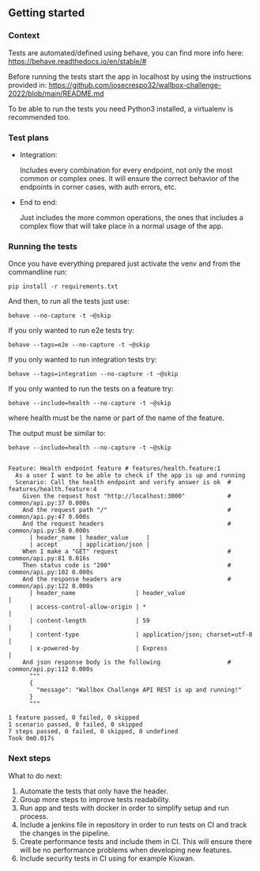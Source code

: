 ## Getting started ##

### Context ###

Tests are automated/defined using behave, you can find more info here: https://behave.readthedocs.io/en/stable/#

Before running the tests start the app in localhost by using the instructions provided in: https://github.com/josecrespo32/wallbox-challenge-2022/blob/main/README.md

To be able to run the tests you need Python3 installed, a virtualenv is recommended too.

### Test plans ###

- Integration:

    Includes every combination for every endpoint, not only the most common or complex ones. It will ensure the correct behavior of the endpoints in corner cases, with auth errors, etc.

- End to end:

    Just includes the more common operations, the ones that includes a complex flow that will take place in a normal usage of the app.

### Running the tests ###

Once you have everything prepared just activate the venv and from the commandline run:

```
pip install -r requirements.txt
```

And then, to run all the tests just use:

```
behave --no-capture -t ~@skip
```

If you only wanted to run e2e tests try:

```
behave --tags=e2e --no-capture -t ~@skip
```

If you only wanted to run integration tests try:

```
behave --tags=integration --no-capture -t ~@skip
```

If you only wanted to run the tests on a feature try:

```
behave --include=health --no-capture -t ~@skip
```

where health must be the name or part of the name of the feature.

The output must be similar to:

```
behave --include=health --no-capture -t ~@skip


Feature: Health endpoint feature # features/health.feature:1
  As a user I want to be able to check if the app is up and running
  Scenario: Call the health endpoint and verify answer is ok  # features/health.feature:4
    Given the request host "http://localhost:3000"            # common/api.py:37 0.000s
    And the request path "/"                                  # common/api.py:47 0.000s
    And the request headers                                   # common/api.py:58 0.000s
      | header_name | header_value     |
      | accept      | application/json |
    When I make a "GET" request                               # common/api.py:81 0.016s
    Then status code is "200"                                 # common/api.py:102 0.000s
    And the response headers are                              # common/api.py:122 0.000s
      | header_name                 | header_value                    |
      | access-control-allow-origin | *                               |
      | content-length              | 59                              |
      | content-type                | application/json; charset=utf-8 |
      | x-powered-by                | Express                         |
    And json response body is the following                   # common/api.py:112 0.000s
      """
      {
        "message": "Wallbox Challenge API REST is up and running!"
      }
      """

1 feature passed, 0 failed, 0 skipped
1 scenario passed, 0 failed, 0 skipped
7 steps passed, 0 failed, 0 skipped, 0 undefined
Took 0m0.017s
```

### Next steps ###

What to do next:

1. Automate the tests that only have the header.
2. Group more steps to improve tests readability.
3. Run app and tests with docker in order to simplify setup and run process.
4. Include a jenkins file in repository in order to run tests on CI and track the changes in the pipeline.
5. Create performance tests and include them in CI. This will ensure there will be no performance problems when developing new features.
6. Include security tests in CI using for example Kiuwan.
